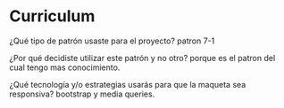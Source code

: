 # Curriculum
¿Qué tipo de patrón usaste para el proyecto?
patron 7-1

¿Por qué decidiste utilizar este patrón y no otro?
porque es el patron del cual tengo mas conocimiento.

¿Qué tecnología y/o estrategias usarás para que la maqueta sea responsiva?
bootstrap y media queries.